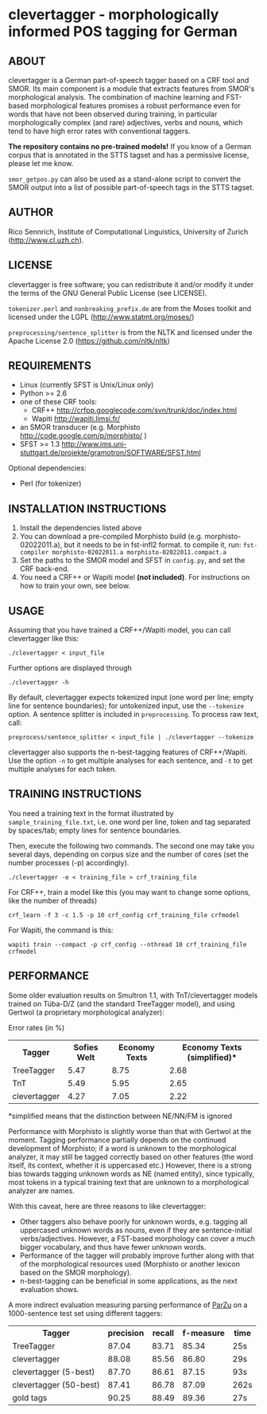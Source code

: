 clevertagger - morphologically informed POS tagging for German
==============================================================

ABOUT
-----

clevertagger is a German part-of-speech tagger based on a CRF tool and SMOR.
Its main component is a module that extracts features from SMOR's morphological analysis.
The combination of machine learning and FST-based morphological features promises a robust performance even for words that have not been observed during training,
in particular morphologically complex (and rare) adjectives, verbs and nouns, which tend to have high error rates with conventional taggers.

**The repository contains no pre-trained models!**
If you know of a German corpus that is annotated in the STTS tagset and has a permissive license, please let me know.

`smor_getpos.py` can also be used as a stand-alone script to convert the SMOR output into a list of possible part-of-speech tags in the STTS tagset.

AUTHOR
------

Rico Sennrich, Institute of Computational Linguistics, University of Zurich (http://www.cl.uzh.ch).


LICENSE
-------

clevertagger is free software; you can redistribute it and/or modify it under the terms of the GNU General Public License (see LICENSE).

`tokenizer.perl` and `nonbreaking_prefix.de` are from the Moses toolkit and licensed under the LGPL (http://www.statmt.org/moses/)

`preprocessing/sentence_splitter` is from the NLTK and licensed under the Apache License 2.0 (https://github.com/nltk/nltk)


REQUIREMENTS
------------

- Linux (currently SFST is Unix/Linux only)
- Python >= 2.6
- one of these CRF tools:
  - CRF++ http://crfpp.googlecode.com/svn/trunk/doc/index.html
  - Wapiti http://wapiti.limsi.fr/
- an SMOR transducer (e.g. Morphisto http://code.google.com/p/morphisto/ )
- SFST >= 1.3 http://www.ims.uni-stuttgart.de/projekte/gramotron/SOFTWARE/SFST.html

Optional dependencies:

- Perl (for tokenizer)

INSTALLATION INSTRUCTIONS
-------------------------

1. Install the dependencies listed above
2. You can download a pre-compiled Morphisto build (e.g. morphisto-02022011.a), but it needs to be in fst-infl2 format.
to compile it, run:
    `fst-compiler morphisto-02022011.a morphisto-02022011.compact.a`
3. Set the paths to the SMOR model and SFST in `config.py`, and set the CRF back-end.
4. You need a CRF++ or Wapiti model **(not included)**. For instructions on how to train your own, see below.


USAGE
-----

Assuming that you have trained a CRF++/Wapiti model, you can call clevertagger like this:

    ./clevertagger < input_file

Further options are displayed through

    ./clevertagger -h

By default, clevertagger expects tokenized input (one word per line; empty line for sentence boundaries);
for untokenized input, use the `--tokenize` option. A sentence splitter is included in `preprocessing`. To process raw text, call:

    preprocess/sentence_splitter < input_file | ./clevertagger --tokenize

clevertagger also supports the n-best-tagging features of CRF++/Wapiti.
Use the option `-n` to get multiple analyses for each sentence, and `-t` to get multiple analyses for each token.


TRAINING INSTRUCTIONS
---------------------

You need a training text in the format illustrated by `sample_training_file.txt`, 
i.e. one word per line, token and tag separated by spaces/tab; empty lines for sentence boundaries.

Then, execute the following two commands.
The second one may take you several days, depending on corpus size and the number of cores (set the number processes (-p) accordingly).

    ./clevertagger -e < training_file > crf_training_file

For CRF++, train a model like this (you may want to change some options, like the number of threads)

    crf_learn -f 3 -c 1.5 -p 10 crf_config crf_training_file crfmodel

For Wapiti, the command is this:

    wapiti train --compact -p crf_config --nthread 10 crf_training_file crfmodel

PERFORMANCE
-----------

Some older evaluation results on Smultron 1.1, with TnT/clevertagger models trained on Tüba-D/Z (and the standard TreeTagger model), 
and using Gertwol (a proprietary morphological analyzer):

Error rates (in %)

<table>
  <tr>
    <th>Tagger</th>
    <th>Sofies Welt</th>
    <th>Economy Texts</th>
    <th>Economy Texts (simplified)*</th>
  </tr>

  <tr>
    <td>TreeTagger</td>
    <td>5.47</td>
    <td>8.75</td>
    <td>2.68</td>
  </tr>

  <tr>
    <td>TnT</td>
    <td>5.49</td>
    <td>5.95</td>
    <td>2.65</td>
  </tr>

  <tr>
    <td>clevertagger</td>
    <td>4.27</td>
    <td>7.05</td>
    <td>2.22</td>
  </tr>

</table>

*simplified means that the distinction between NE/NN/FM is ignored

Performance with Morphisto is slightly worse than that with Gertwol at the moment.
Tagging performance partially depends on the continued development of Morphisto;
if a word is unknown to the morphological analyzer, it may still be tagged correctly based on other features (the word itself, its context, whether it is uppercased etc.)
However, there is a strong bias towards tagging unknown words as NE (named entity),
since typically, most tokens in a typical training text that are unknown to a morphological analyzer are names.

With this caveat, here are three reasons to like clevertagger:

- Other taggers also behave poorly for unknown words, e.g. tagging all uppercased unknown words as nouns, even if they are sentence-initial verbs/adjectives.
  However, a FST-based morphology can cover a much bigger vocabulary, and thus have fewer unknown words.
- Performance of the tagger will probably improve further along with that of the morphological resources used (Morphisto or another lexicon based on the SMOR morphology).
- n-best-tagging can be beneficial in some applications, as the next evaluation shows.


A more indirect evaluation measuring parsing performance of [ParZu](https://github.com/rsennrich/ParZu) on a 1000-sentence test set using different taggers:


<table>
  <tr>
    <th>Tagger</th>
    <th>precision</th>
    <th>recall</th>
    <th>f-measure</th>
    <th>time</th>
  </tr>

  <tr>
    <td>TreeTagger</td>
    <td>87.04</td>
    <td>83.71</td>
    <td>85.34</td>
    <td>25s</td>
  </tr>

  <tr>
    <td>clevertagger</td>
    <td>88.08</td>
    <td>85.56</td>
    <td>86.80</td>
    <td>29s</td>
  </tr>

  <tr>
    <td>clevertagger (5-best)</td>
    <td>87.70</td>
    <td>86.61</td>
    <td>87.15</td>
    <td>93s</td>
  </tr>

  <tr>
    <td>clevertagger (50-best)</td>
    <td>87.41</td>
    <td>86.78</td>
    <td>87.09</td>
    <td>262s</td>
  </tr>

  <tr>
    <td>gold tags</td>
    <td>90.25</td>
    <td>88.49</td>
    <td>89.36</td>
    <td>27s</td>
  </tr>

</table>
